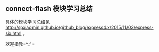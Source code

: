 ## connect-flash 模块学习总结

具体的模块学习总结见 <http://spxiaomin.github.io/github_blog/express4.x/2015/11/03/express-six.html> 。

欢迎指教=^_^=
